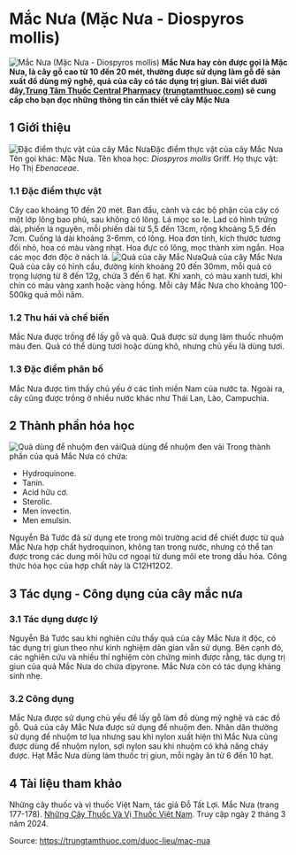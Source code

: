 # Mắc Nưa (Mặc Nưa - Diospyros mollis)

![Mắc Nưa \(Mặc Nưa - Diospyros mollis\)](https://trungtamthuoc.com/images/others/cay-mac-nua-4884.jpg)
**Mắc Nưa hay còn được gọi là Mặc Nưa, là cây gỗ cao từ 10 đến 20 mét, thường được sử dụng làm gỗ để sản xuất đồ dùng mỹ nghệ, quả của cây có tác dụng trị giun. Bài viết dưới đây,[Trung Tâm Thuốc Central Pharmacy](https://trungtamthuoc.com/ "Trung Tâm Thuốc Central Pharmacy") ([trungtamthuoc.com](https://trungtamthuoc.com/ "trungtamthuoc.com")) sẽ cung cấp cho bạn đọc những thông tin cần thiết về cây Mặc Nưa**
##  1 Giới thiệu
![Đặc điểm thực vật của cây Mắc Nưa](https://trungtamthuoc.com/images/item/cay-mac-nua-0.jpg)Đặc điểm thực vật của cây Mắc Nưa
Tên gọi khác: Mặc Nưa.
Tên khoa học: _Diospyros mollis_ Griff.
Họ thực vật: Họ Thị _Ebenaceae_.
### 1.1 Đặc điểm thực vật
Cây cao khoảng 10 đến 20 mét.
Ban đầu, cành và các bộ phận của cây có một lớp lông bao phủ, sau không có lông.
Lá mọc so le. Lad có hình trứng dài, phiến lá nguyên, mỗi phiến dài từ 5,5 đến 13cm, rộng khoảng 5,5 đến 7cm.
Cuống lá dài khoảng 3-6mm, có lông.
Hoa đơn tính, kích thước tương đối nhỏ, hoa có màu vàng nhạt.
Hoa đực có lông, mọc thành xim ngắn.
Hoa các mọc đơn độc ở nách lá.
![Quả của cây Mắc Nưa](https://trungtamthuoc.com/images/item/cay-mac-nua-1.jpg)Quả của cây Mắc Nưa
Quả của cây có hình cầu, đường kính khoảng 20 đến 30mm, mỗi quả có trọng lượng từ 8 đến 12g, chứa 3 đến 6 hạt. Khi xanh, có màu xanh tươi, khi chín có màu vàng xanh hoặc vàng hồng. Mỗi cây Mắc Nưa cho khoảng 100-500kg quả mỗi năm.
### 1.2 Thu hái và chế biến
Mắc Nưa được trồng để lấy gỗ và quả.
Quả được sử dụng làm thuốc nhuộm màu đen.
Quả có thể dùng tươi hoặc dùng khô, nhưng chủ yếu là dùng tươi.
### 1.3 Đặc điểm phân bố
Mắc Nưa được tìm thấy chủ yếu ở các tỉnh miền Nam của nước ta. Ngoài ra, cây cũng được trồng ở nhiều nước khác như Thái Lan, Lào, Campuchia.
##  2 Thành phần hóa học
![Quả dùng để nhuộm đen vải](https://trungtamthuoc.com/images/item/cay-mac-nua-2.jpg)Quả dùng để nhuộm đen vải
Trong thành phần của quả Mắc Nưa có chứa:
  * Hydroquinone.
  * Tanin.
  * Acid hữu cơ.
  * Sterolic.
  * Men invectin.
  * Men emulsin.


Nguyễn Bá Tước đã sử dụng ete trong môi trường acid để chiết được từ quả Mắc Nưa hợp chất hydroquinon, không tan trong nước, nhưng có thể tan được trong các dung môi hữu cơ ngoại từ dung môi ete trong dầu hỏa. Công thức hóa học của hợp chất này là C12H12O2.
##  3 Tác dụng - Công dụng của cây mắc nưa
### 3.1 Tác dụng dược lý
Nguyễn Bá Tước sau khi nghiên cứu thấy quả của cây Mắc Nưa ít độc, có tác dụng trị giun theo như kinh nghiệm dân gian vẫn sử dụng.
Bên cạnh đó, các nghiên cứu và nhiều thí nghiệm còn chứng minh được rằng, tác dụng trị giun của quả Mắc Nưa do chứa dipyrone.
Mắc Nưa còn có tác dụng kháng sinh nhẹ.
### 3.2 Công dụng
Mắc Nưa được sử dụng chủ yếu để lấy gỗ làm đồ dùng mỹ nghệ và các đồ gỗ.
Quả của cây Mắc Nưa được sử dụng để nhuộm đen. Nhân dân thường sử dụng để nhuộm tơ lụa nhưng sau khi nylon xuất hiện thì Mắc Nưa cũng được dùng để nhuộm nylon, sợi nylon sau khi nhuộm có khả năng cháy được.
Hạt Mắc Nưa dùng làm thuốc trị giun, mỗi ngày ăn từ 6 đến 10 hạt.
##  4 Tài liệu tham khảo
Những cây thuốc và vị thuốc Việt Nam, tác giả Đỗ Tất Lợi. Mắc Nưa (trang 177-178). [Những Cây Thuốc Và Vị Thuốc Việt Nam](https://trungtamthuoc.com/duoc-lieu "Những Cây Thuốc Và Vị Thuốc Việt Nam"). Truy cập ngày 2 tháng 3 năm 2024.


Source: https://trungtamthuoc.com/duoc-lieu/mac-nua